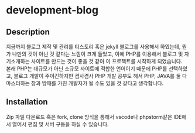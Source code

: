 # development-blog

## Description
지금까지 블로그 제작 및 관리를 티스토리 혹은 jekyll 블로그를 사용해서 하였는데, 뭔가 나만의 것이 아닌 것 같다는 느낌이 크게 들었고, 이에 PHP를 이용해서 블로그 및 자기소개하는 사이트를
만드는 것이 좋을 것 같아 이 프로젝트를 시작하게 되었습니다.<br>
본래 PHP는 대규모가 아닌 소규모 사이트에 적합한 언어이기 때문에 PHP를 선택하였고, 블로그 개발이 주이긴하지만 겸사겸사 PHP 개발 공부도 해서 PHP, JAVA를 둘 다 마스터하는 창과 방패를 가진
개발자가 될 수도 있을 것 같다고 생각합니다.

## Installation
Zip 파일 다운로드 혹은 fork, clone 방식을 통해서 vscode나 phpstorm같은 IDE에서 열어서 편집 및 서버 구동을 하실 수 있습니다.<br>
